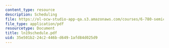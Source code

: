 ```yaml
---
content_type: resource
description: Scheduling
file: https://ol-ocw-studio-app-qa.s3.amazonaws.com/courses/6-780-semiconductor-manufacturing-spring-2003/35e501b224c2446bd6491afd84d025d9_ln19schedule.pdf
file_type: application/pdf
resourcetype: Document
title: ln19schedule.pdf
uid: 35e501b2-24c2-446b-d649-1afd84d025d9
---
```

